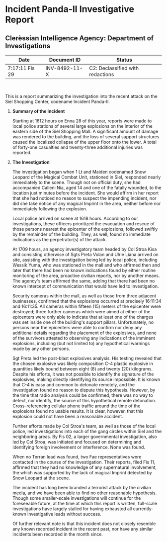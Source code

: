 # Incident Panda-II Investigative Report

## Clerèssian Intelligence Agency: Department of Investigations

| Date           | Document ID   | Status                           |
| -------------- | ------------- | -------------------------------- |
| 7:17:11 Fis 29 | INV-8492-11-X | C2: Declassified with redactions |

&nbsp;

This is a report summarizing the investigation into the recent attack on the Siel Shopping Center, codename Incident Panda-II.

1. **Summary of the Incident**

    Starting at 1612 hours on Enna 28 of this year, reports were made to local police stations of several large explosions on the interior of the eastern side of the Siel Shopping Mall. A significant amount of damage was rendered to the building, and the loss of several support structures caused the localized collapse of the upper floor onto the lower. A total of forty-one casualties and twenty-three additional injuries was reported.

2. **The Investigation**

    The investigation began when 1 Lt and Maiden codenamed Snow Leopard of the Magical Combat Unit, stationed in Siel, responded nearly immediately to the scene. Though not on official duty, she had accompanied Calleni Nia, aged 14 and one of the fatally wounded, to the location just minutes before the incident. She would affirm in her report that she had noticed no reason to suspect the impending incident, nor did she take notice of any magical Imprint in the area, neither before nor immediately following the explosion.

    Local police arrived on scene at 1618 hours. According to our investigations, these officers prioritized the evacuation and rescue of those persons nearest the epicenter of the explosions, followed swiftly by the remainder of the building. They, as well, found no immediate indications as the perpetrator(s) of the attack.

    At 1709 hours, an agency investigatory team headed by Col Stroa Kisa and consisting otherwise of Sgts Preta Volan and Ulrie Liana arrived on site, assisting with the investigation being led by local police, including Wessik Yuma, who was stationed in the mall and who affirmed then and later that there had been no known indications found by either routine monitoring of the area, proactive civilian reports, nor by another means. The agency's team affirmed the same, adding that there had been no known intercept of communication that would have led to investigation.

    Security cameras within the mall, as well as those from three adjacent businesses, confirmed that the explosions occurred at precisely 16:11:34 and 16:11:35. All cameras within fifteen (15) meters of the epicenter were destroyed; three further cameras which were aimed at either of the epicenters were only able to indicate that at least one of the charges was set inside one of the building's support pillars. Unfortunately, no persons near the epicenters were able to confirm nor deny any additional details regarding the placement of the explosives, and none of the survivors attested to observing any indications of the imminent explosions, including (but not limited to) any hypothetical warnings made by any other persons.

    Sgt Preta led the post-blast explosives analysis. His testing revealed that the chosen explosive was likely composition C-4 plastic explosive in quantities likely bound between eight (8) and twenty (20) kilograms. Despite his efforts, it was not possible to identify the signature of the explosives, making directly identifying its source impossible. It is known that C-4 is easy and common to detonate remotely, and the investigation found no reason to dispute this hypothesis. However, by the time that radio analysis could be confirmed, there was no way to detect, nor identify, the source of this hypothetical remote detonation. Cross-referencing cellular phone traffic around the time of the explosions found no usable results. It is clear, however, that this explosion could not have been a reasonable accident.

    Further efforts made by Col Stroa's team, as well as those of the local police, led investigations into each of the gang circles within Siel and the neighboring areas. By Fis 02, a larger governmental investigation, also led by Col Stroa, was initiated and focused on determining and identifying foreign involvement or interference. None was found.

    When no Terran lead was found, two Fae representatives were contacted in the course of the investigation. Their reports, filed Fis 11, affirmed that they had no knowledge of any supernatural involvement, the which was supported by the lack of magical Imprint detected by Snow Leopard at the scene.

    The incident has long been branded a terrorist attack by the civilian media, and we have been able to find no other reasonable hypothesis. Though some smaller-scale investigations will continue for the foreseeable future, at the time at which this report is written, full-scale investigations have largely stalled for having exhausted all currently-known investigative leads without success.

    Of further relevant note is that this incident does not closely resemble any known recorded incident in the recent past, nor have any similar incidents been recorded in the month since.
